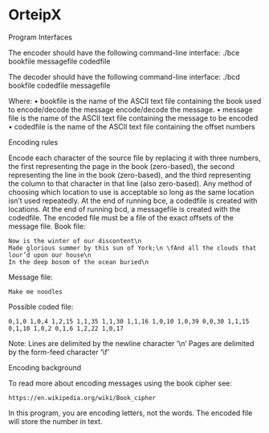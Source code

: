 # OrteipX

Program Interfaces

The encoder should have the following command-line interface:
./bce bookfile messagefile codedfile

The decoder should have the following command-line interface:
./bcd bookfile codedfile messagefile

Where:
• bookfile is the name of the ASCII text file containing the book used to encode/decode the message
encode/decode the message.
• message file is the name of the ASCII text file containing the message to be encoded
• codedfile is the name of the ASCII text file containing the offset numbers

Encoding rules

Encode each character of the source file by replacing it with three numbers, the first representing the page in the book (zero-based), the second representing the line in the book (zero-based), and the third representing the column to that character in that line (also zero-based). Any method of choosing which location to use is acceptable so long as the same location isn’t used repeatedly.
At the end of running bce, a codedfile is created with locations.
At the end of running bcd, a messagefile is created with the codedfile.
The encoded file must be a file of the exact offsets of the message file. Book file:

    Now is the winter of our discontent\n
    Made glorious summer by this sun of York;\n \fAnd all the clouds that lour’d upon our house\n
    In the deep bosom of the ocean buried\n

Message file:

    Make me noodles

Possible coded file:

    0,1,0 1,0,4 1,2,15 1,1,35 1,1,30 1,1,16 1,0,10 1,0,39 0,0,30 1,1,15 0,1,10 1,0,2 0,1,6 1,2,22 1,0,17

Note:
Lines are delimited by the newline character ‘\n’ Pages are delimited by the form-feed character ‘\f’

Encoding background

To read more about encoding messages using the book cipher see:

    https://en.wikipedia.org/wiki/Book_cipher

In this program, you are encoding letters, not the words. The encoded file will store the
number in text.
